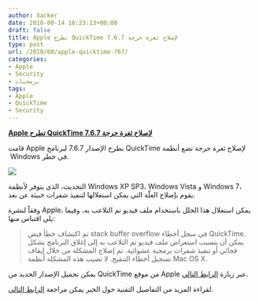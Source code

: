 ```yaml
---
author: Xacker
date: 2010-08-14 16:23:13+00:00
draft: false
title: Apple تطرح QuickTime 7.6.7 لإصلاح ثغرة حرجة
type: post
url: /2010/08/apple-quicktime-767/
categories:
- Apple
- Security
- برمجيات
tags:
- Apple
- QuickTime
- Security
---
```


**[Apple تطرح QuickTime 7.6.7 لإصلاح ثغرة حرجة](http://www.it-scoop.com/2010/08/apple-quicktime-767/)**




قامت Apple بطرح الإصدار 7.6.7 لبرنامج QuickTime لإصلاح ثغرة حرجة تضع أنظمة  Windows في خطر.


[![](http://www.it-scoop.com/wp-content/uploads/2010/04/quicktime_logo.jpg)
](http://www.it-scoop.com/2010/08/apple-quicktime-767/)

التحديث، الذي يتوفر لأنظمة Windows XP SP3، Windows Vista و Windows 7، يقوم بإصلاح العلّة التي يمكن استغلالها لتنفيذ شفرات خبيثة عن بعد.

وفقاً لنشرة Apple، يمكن استغلال هذا الخلل باستخدام ملف فيديو تم التلاعب به، وفيما يلي اقتباس منها:


<blockquote>تم اكتشاف خطأ فيض stack buffer overflow في سجل أخطاء QuickTime. يمكن أن يتسبب استعراض ملف فيديو تم التلاعب به إلى إغلاق البرنامج بشكل فجائي أو تنفيذ شفرات برمجية عشوائية. تم إصلاح المشكلة من خلال إيقاف تسجيل أخطاء التنقيح. لا تصيب هذه المشكلة أنظمة Mac OS X.</blockquote>


يمكن تحميل الإصدار الجديد من QuickTime من موقع Apple عبر زيارة [الرابط التالي](http://www.apple.com/quicktime/download/).

لقراءة المزيد من التفاصيل التقنية حول الخبر يمكن مراجعة [الرابط التالي](http://lists.apple.com/archives/security-announce/2010/Aug/msg00002.html).
